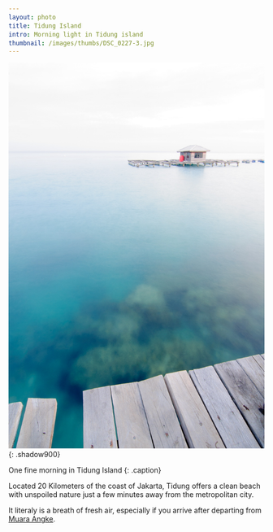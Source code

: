 ```yaml
---
layout: photo
title: Tidung Island
intro: Morning light in Tidung island
thumbnail: /images/thumbs/DSC_0227-3.jpg
---
```


[![Belajar Portrait][6]][7]
{: .shadow900}

   [6]: /images/DSC_0227.jpg (Belajar Portrait)
   [7]: /images/DSC_0227.jpg

One fine morning in Tidung Island
{: .caption}
 
Located 20 Kilometers of the coast of Jakarta, Tidung offers a clean beach with unspoiled nature just a few minutes away from the metropolitan city. 

It literaly is a breath of fresh air, especially if you arrive after departing from [Muara Angke][1].

[1]: /photos/muara-angke/
